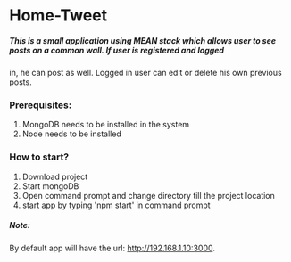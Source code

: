 # Home-Tweet

##### This is a small application using MEAN stack which allows user to see posts on a common wall. If user is registered and logged 
in, he can post as well. Logged in user can edit or delete his own previous posts.

### Prerequisites:

1. MongoDB needs to be installed in the system
2. Node needs to be installed

### How to start?

1. Download project
2. Start mongoDB
3. Open command prompt and change directory till the project location
4. start app by typing 'npm start' in command prompt

##### Note:

By default app will have the url: http://192.168.1.10:3000. 
